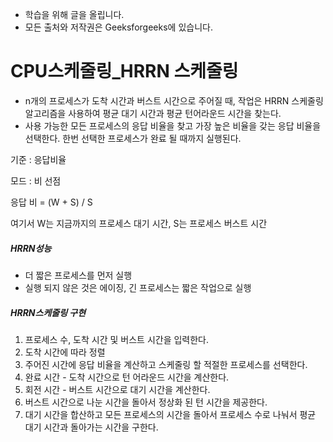 - 학습을 위해 글을 올립니다.
- 모든 출처와 저작권은 Geeksforgeeks에 있습니다.

[^출처]: https://www.geeksforgeeks.org/



# CPU스케줄링_HRRN 스케줄링

- n개의 프로세스가 도착 시간과 버스트 시간으로 주어질 때, 작업은 HRRN 스케줄링 알고리즘을 사용하여 평균 대기 시간과 평균 턴어라운드 시간을 찾는다.
- 사용 가능한 모든 프로세스의 응답 비율을 찾고 가장 높은 비율을 갖는 응답 비율을 선택한다. 한번 선택한 프로세스가 완료 될 때까지 실행된다.

기준 : 응답비율

모드 : 비 선점

응답 비 = (W + S) / S

여기서 W는 지금까지의 프로세스 대기 시간, S는 프로세스 버스트 시간



##### HRRN성능

- 더 짧은 프로세스를 먼저 실행
- 실행 되지 않은 것은 에이징, 긴 프로세스는 짧은 작업으로 실행



##### HRRN스케줄링 구현

1. 프로세스 수, 도착 시간 및 버스트 시간을 입력한다.
2. 도착 시간에 따라 정렬
3. 주어진 시간에 응답 비율을 계산하고 스케줄링 할 적절한 프로세스를 선택한다.
4. 완료 시간 - 도착 시간으로 턴 어라운드 시간을 계산한다.
5. 회전 시간 - 버스트 시간으로 대기 시간을 계산한다.
6. 버스트 시간으로 나눈 시간을 돌아서 정상화 된 턴 시간을 제공한다.
7. 대기 시간을 합산하고 모든 프로세스의 시간을 돌아서 프로세스 수로 나눠서 평균 대기 시간과 돌아가는 시간을 구한다.